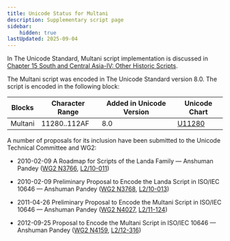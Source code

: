 ```yaml
---
title: Unicode Status for Multani
description: Supplementary script page
sidebar:
    hidden: true
lastUpdated: 2025-09-04
---
```


In The Unicode Standard, Multani script implementation is discussed in [Chapter 15 South and Central Asia-IV: Other Historic Scripts](http://www.unicode.org/versions/latest/ch15.pdf).

[comment]: # (end of intro)

[comment]: # (start of blocks)

The Multani script was encoded in The Unicode Standard version 8.0. The script is encoded in the following block:

| Blocks | Character Range | Added in Unicode Version | Unicode Chart |
| ------ | --------------- | ------------------------ | ------------- |
| Multani | 11280..112AF | 8.0 | [U11280](http://www.unicode.org/charts/PDF/U11280.pdf) |

[comment]: # (end of blocks)

[comment]: # (start of chars)



[comment]: # (end of chars)

[comment]: # (start of rest)

A number of proposals for its inclusion have been submitted to the Unicode Technical Committee and WG2:

- 2010-02-09 A Roadmap for Scripts of the Landa Family — Anshuman Pandey     ([WG2 N3766](https://www.unicode.org/wg2/docs/n3766.pdf), [L2/10-011](http://www.unicode.org/cgi-bin/GetMatchingDocs.pl?L2/10-011))

- 2010-02-09 Preliminary Proposal to Encode the Landa Script in ISO/IEC 10646 — Anshuman Pandey ([WG2 N3768](https://www.unicode.org/wg2/docs/n3768.pdf), [L2/10-013](http://www.unicode.org/cgi-bin/GetMatchingDocs.pl?L2/10-013))

- 2011-04-26 Preliminary Proposal to Encode the Multani Script in ISO/IEC 10646 — Anshuman Pandey ([WG2 N4027](https://www.unicode.org/wg2/docs/n4027.pdf), [L2/11-124](http://www.unicode.org/cgi-bin/GetMatchingDocs.pl?L2/11-124))

- 2012-09-25 Proposal to Encode the Multani Script in ISO/IEC 10646 — Anshuman Pandey ([WG2 N4159](https://www.unicode.org/wg2/docs/n4159.pdf), [L2/12-316](http://www.unicode.org/cgi-bin/GetMatchingDocs.pl?L2/12-316))
